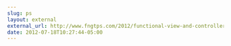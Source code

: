 ```yaml
---
slug: ps
layout: external
external_url: http://www.fngtps.com/2012/functional-view-and-controller-testing-with-rubymotion/
date: 2012-07-18T10:27:44-05:00
---
```

